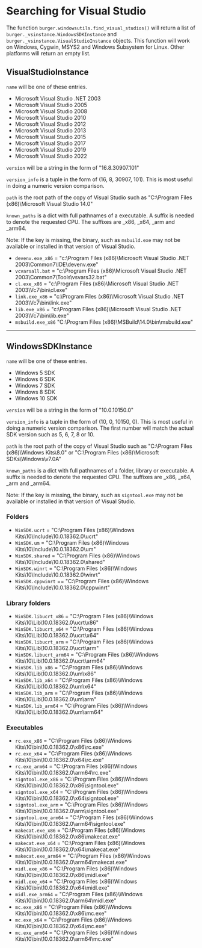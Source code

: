 # Searching for Visual Studio

The function `burger.windowsutils.find_visual_studios()` will return a list of `burger._vsinstance.WindowsSDKInstance` and `burger._vsinstance.VisualStudioInstance` objects. This function will work on Windows, Cygwin, MSYS2 and Windows Subsystem for Linux. Other platforms will return an empty list.

## VisualStudioInstance

``name`` will be one of these entries.

- Microsoft Visual Studio .NET 2003
- Microsoft Visual Studio 2005
- Microsoft Visual Studio 2008
- Microsoft Visual Studio 2010
- Microsoft Visual Studio 2012
- Microsoft Visual Studio 2013
- Microsoft Visual Studio 2015
- Microsoft Visual Studio 2017
- Microsoft Visual Studio 2019
- Microsoft Visual Studio 2022

``version`` will be a string in the form of "16.8.30907.101"

``version_info`` is a tuple in the form of (16, 8, 30907, 101). This is most useful in doing a numeric version comparison.

``path`` is the root path of the copy of Visual Studio such as "C:\Program Files (x86)\Microsoft Visual Studio 14.0"

``known_paths`` is a dict with full pathnames of a executable. A suffix is needed to denote the requested CPU. The suffixes are \_x86, \_x64, \_arm and \_arm64.

Note: If the key is missing, the binary, such as ``msbuild.exe`` may not be available or installed in that version of Visual Studio.

- ``devenv.exe_x86`` =  "c:\Program Files (x86)\Microsoft Visual Studio .NET 2003\Common7\IDE\devenv.exe"
- ``vcvarsall.bat`` = "c:\Program Files (x86)\Microsoft Visual Studio .NET 2003\Common7\Tools\vsvars32.bat"
- ``cl.exe_x86`` = "c:\Program Files (x86)\Microsoft Visual Studio .NET 2003\Vc7\bin\cl.exe"
- ``link.exe_x86`` = "c:\Program Files (x86)\Microsoft Visual Studio .NET 2003\Vc7\bin\link.exe"
- ``lib.exe_x86`` = "c:\Program Files (x86)\Microsoft Visual Studio .NET 2003\Vc7\bin\lib.exe"
- ``msbuild.exe_x86`` "C:\Program Files (x86)\MSBuild\14.0\bin\msbuild.exe"

---

## WindowsSDKInstance

``name`` will be one of these entries.

- Windows 5 SDK
- Windows 6 SDK
- Windows 7 SDK
- Windows 8 SDK
- Windows 10 SDK

``version`` will be a string in the form of "10.0.10150.0"

``version_info`` is a tuple in the form of (10, 0, 10150, 0). This is most useful in doing a numeric version comparison. The first number will match the actual SDK version such as 5, 6, 7, 8 or 10.

``path`` is the root path of the copy of Visual Studio such as "C:\Program Files (x86)\Windows Kits\8.0" or "C:\Program Files (x86)\Microsoft SDKs\Windows\v7.0A"

``known_paths`` is a dict with full pathnames of a folder, library or executable. A suffix is needed to denote the requested CPU. The suffixes are \_x86, \_x64, \_arm and \_arm64.

Note: If the key is missing, the binary, such as ``signtool.exe`` may not be available or installed in that version of Visual Studio.

### Folders

- ``WinSDK.ucrt`` = "C:\Program Files (x86)\Windows Kits\10\Include\10.0.18362.0\ucrt"
- ``WinSDK.um`` = "C:\Program Files (x86)\Windows Kits\10\Include\10.0.18362.0\um"
- ``WinSDK.shared`` = "C:\Program Files (x86)\Windows Kits\10\Include\10.0.18362.0\shared"
- ``WinSDK.winrt`` = "C:\Program Files (x86)\Windows Kits\10\Include\10.0.18362.0\winrt"
- ``WinSDK.cppwinrt`` == "C:\Program Files (x86)\Windows Kits\10\Include\10.0.18362.0\cppwinrt"

### Library folders

- ``WinSDK.libucrt_x86`` = "C:\Program Files (x86)\Windows Kits\10\Lib\10.0.18362.0\ucrt\x86"
- ``WinSDK.libucrt_x64`` = "C:\Program Files (x86)\Windows Kits\10\Lib\10.0.18362.0\ucrt\x64"
- ``WinSDK.libucrt_arm`` = "C:\Program Files (x86)\Windows Kits\10\Lib\10.0.18362.0\ucrt\arm"
- ``WinSDK.libucrt_arm64`` = "C:\Program Files (x86)\Windows Kits\10\Lib\10.0.18362.0\ucrt\arm64"
- ``WinSDK.lib_x86`` = "C:\Program Files (x86)\Windows Kits\10\Lib\10.0.18362.0\um\x86"
- ``WinSDK.lib_x64`` = "C:\Program Files (x86)\Windows Kits\10\Lib\10.0.18362.0\um\x64"
- ``WinSDK.lib_arm`` = "C:\Program Files (x86)\Windows Kits\10\Lib\10.0.18362.0\um\arm"
- ``WinSDK.lib_arm64`` = "C:\Program Files (x86)\Windows Kits\10\Lib\10.0.18362.0\um\arm64"

### Executables

- ``rc.exe_x86`` = "C:\Program Files (x86)\Windows Kits\10\bin\10.0.18362.0\x86\rc.exe"
- ``rc.exe_x64`` = "C:\Program Files (x86)\Windows Kits\10\bin\10.0.18362.0\x64\rc.exe"
- ``rc.exe_arm64`` = "C:\Program Files (x86)\Windows Kits\10\bin\10.0.18362.0\arm64\rc.exe"
- ``signtool.exe_x86`` = "C:\Program Files (x86)\Windows Kits\10\bin\10.0.18362.0\x86\signtool.exe"
- ``signtool.exe_x64`` = "C:\Program Files (x86)\Windows Kits\10\bin\10.0.18362.0\x64\signtool.exe"
- ``signtool.exe_arm`` = "C:\Program Files (x86)\Windows Kits\10\bin\10.0.18362.0\arm\signtool.exe"
- ``signtool.exe_arm64`` = "C:\Program Files (x86)\Windows Kits\10\bin\10.0.18362.0\arm64\signtool.exe"
- ``makecat.exe_x86`` = "C:\Program Files (x86)\Windows Kits\10\bin\10.0.18362.0\x86\makecat.exe"
- ``makecat.exe_x64`` = "C:\Program Files (x86)\Windows Kits\10\bin\10.0.18362.0\x64\makecat.exe"
- ``makecat.exe_arm64`` = "C:\Program Files (x86)\Windows Kits\10\bin\10.0.18362.0\arm64\makecat.exe"
- ``midl.exe_x86`` = "C:\Program Files (x86)\Windows Kits\10\bin\10.0.18362.0\x86\midl.exe"
- ``midl.exe_x64`` = "C:\Program Files (x86)\Windows Kits\10\bin\10.0.18362.0\x64\midl.exe"
- ``midl.exe_arm64`` = "C:\Program Files (x86)\Windows Kits\10\bin\10.0.18362.0\arm64\midl.exe"
- ``mc.exe_x86`` = "C:\Program Files (x86)\Windows Kits\10\bin\10.0.18362.0\x86\mc.exe"
- ``mc.exe_x64`` = "C:\Program Files (x86)\Windows Kits\10\bin\10.0.18362.0\x64\mc.exe"
- ``mc.exe_arm64`` = "C:\Program Files (x86)\Windows Kits\10\bin\10.0.18362.0\arm64\mc.exe"
